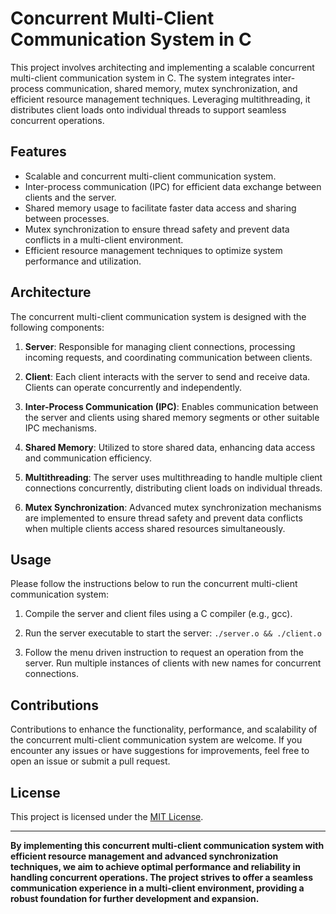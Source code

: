 # Concurrent Multi-Client Communication System in C

This project involves architecting and implementing a scalable concurrent multi-client communication system in C. The system integrates inter-process communication, shared memory, mutex synchronization, and efficient resource management techniques. Leveraging multithreading, it distributes client loads onto individual threads to support seamless concurrent operations.

## Features

- Scalable and concurrent multi-client communication system.
- Inter-process communication (IPC) for efficient data exchange between clients and the server.
- Shared memory usage to facilitate faster data access and sharing between processes.
- Mutex synchronization to ensure thread safety and prevent data conflicts in a multi-client environment.
- Efficient resource management techniques to optimize system performance and utilization.

## Architecture

The concurrent multi-client communication system is designed with the following components:

1. **Server**: Responsible for managing client connections, processing incoming requests, and coordinating communication between clients.

2. **Client**: Each client interacts with the server to send and receive data. Clients can operate concurrently and independently.

3. **Inter-Process Communication (IPC)**: Enables communication between the server and clients using shared memory segments or other suitable IPC mechanisms.

4. **Shared Memory**: Utilized to store shared data, enhancing data access and communication efficiency.

5. **Multithreading**: The server uses multithreading to handle multiple client connections concurrently, distributing client loads on individual threads.

6. **Mutex Synchronization**: Advanced mutex synchronization mechanisms are implemented to ensure thread safety and prevent data conflicts when multiple clients access shared resources simultaneously.

## Usage

Please follow the instructions below to run the concurrent multi-client communication system:

1. Compile the server and client files using a C compiler (e.g., gcc).

2. Run the server executable to start the server:
   ``./server.o && ./client.o``
3. Follow the menu driven instruction to request an operation from the server. Run multiple instances of clients with new names for concurrent connections.

## Contributions

Contributions to enhance the functionality, performance, and scalability of the concurrent multi-client communication system are welcome. If you encounter any issues or have suggestions for improvements, feel free to open an issue or submit a pull request.

## License

This project is licensed under the [MIT License](LICENSE).

---

**By implementing this concurrent multi-client communication system with efficient resource management and advanced synchronization techniques, we aim to achieve optimal performance and reliability in handling concurrent operations. The project strives to offer a seamless communication experience in a multi-client environment, providing a robust foundation for further development and expansion.**

   
